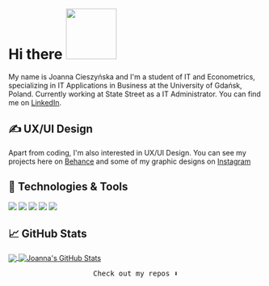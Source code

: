 # Hi there <img src="https://media.giphy.com/media/Wj7lNjMNDxSmc/giphy.gif" width="100px">
My name is Joanna Cieszyńska and I'm a student of IT and Econometrics, specializing in IT Applications in Business at the University of Gdańsk, Poland. Currently working at State Street as a IT Administrator. You can find me on [LinkedIn](https://www.linkedin.com/in/joannacieszynska/).

## &#x270d; UX/UI Design

Apart from coding, I'm also interested in UX/UI Design. You can see my projects here on [Behance][1] and some of my graphic designs on [Instagram][2]

## 🔧 Technologies & Tools
![](https://img.shields.io/badge/Code-JavaScript-informational?style=for-the-badge&logo=javascript&logoColor=black&color=F7DF1E)
![](https://img.shields.io/badge/Code-Java-informational?style=for-the-badge&logo=java&logoColor=white&color=007396)
![](https://img.shields.io/badge/Code-C_%23-informational?style=for-the-badge&logo=c-sharp&logoColor=white&color=239120)
![](https://img.shields.io/badge/Tools-Adobe_XD-informational?style=for-the-badge&logo=adobe-xd&logoColor=white&color=FF26BE)
![](https://img.shields.io/badge/Tools-Figma-informational?style=for-the-badge&logo=figma&logoColor=white&color=F24E1E)


## &#x1f4c8; GitHub Stats

<a href="https://github.com/jcieszynska/jcieszynska">
  <img align="center" src="https://github-readme-stats.vercel.app/api/top-langs/?username=jcieszynska&hide=html,typescript&theme=vue" />
</a>
<a href="https://github.com/jcieszynska/jcieszynska">
  <img align="center" src="https://github-readme-stats.vercel.app/api?username=jcieszynska&show_icons=true&line_height=27&count_private=true&theme=vue" alt="Joanna's GitHub Stats" />
</a>


<p align="center"><samp>
Check out my repos ⬇️  
  </samp>
</p>

<!-- links to social media icons -->

<!-- icons with padding -->

[1.1]: http://i.imgur.com/tXSoThF.png (twitter icon with padding)
[2.1]: http://i.imgur.com/0o48UoR.png (github icon with padding)

<!-- icons without padding -->

[1.2]: https://raw.githubusercontent.com/jcieszynska/jcieszynska/main/behance.png (behance icon)
[2.2]: http://i.imgur.com/9I6NRUm.png (github icon without padding)
[3.2]: https://raw.githubusercontent.com/MartinHeinz/MartinHeinz/master/linkedin-3-16.png (LinkedIn icon without padding)


<!-- links to your social media accounts -->

[1]: https://behance.com/joannacieszynska
[2]: https://www.instagram.com/yoanna_atelier/
[3]: https://www.linkedin.com/in/joannacieszynska/


<!-- Resources -->
<!-- Icons: https://simpleicons.org/ -->
<!-- GitHub Stats: https://github.com/anuraghazra/github-readme-stats -->
<!-- Emojis: https://emojipedia.org/emoji/ -->
<!-- HTML Emojis: https://www.fileformat.info/index.htm -->
<!-- Shields: https://shields.io/ -->
<!-- Awesome GitHub Profile README: https://github.com/abhisheknaiidu/awesome-github-profile-readme -->
<!--
**jcieszynska/jcieszynska** is a ✨ _special_ ✨ repository because its `README.md` (this file) appears on your GitHub profile.



